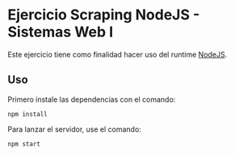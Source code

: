 # Ejercicio Scraping NodeJS - Sistemas Web I

Este ejercicio tiene como finalidad hacer uso del runtime [NodeJS](https://nodejs.org/en/).

## Uso

Primero instale las dependencias con el comando:
```
npm install
```

Para lanzar el servidor, use el comando:
```
npm start
```